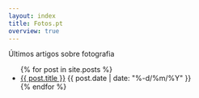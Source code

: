 ```yaml
---
layout: index
title: Fotos.pt
overview: true
---
```


<span class="latest-article">Últimos artigos sobre fotografia</span>

<ul class="index" markdown="0">
  {% for post in site.posts %}
    <li><a href="{{ post.url }}">{{ post.title }}</a> <span class="date">{{ post.date | date: "%-d/%m/%Y" }}</span></li>
  {% endfor %}
</ul>
